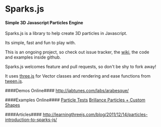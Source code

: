 Sparks.js
=========
#### Simple 3D Javascript Particles Engine ####

Sparks.js is a library to help create 3D particles in Javascript.

Its simple, fast and fun to play with.

This is an ongoing project, so check out issue tracker, the [wiki](https://github.com/zz85/sparks.js/wiki), the code and examples inside github.

Sparks.js welcomes feature and pull requests, so don't be shy to fork away!

It uses [three.js](https://github.com/mrdoob/three.js) for Vector classes and rendering and ease functions from [tween.js](https://github.com/sole/tween.js/).

####Demos Online####
http://jabtunes.com/labs/arabesque/

####Examples Online####
[Particle Tests](http://jsdo.it/zz85/27tB/fullscreen)
[Brillance Particles + Custom Shapes](http://jsdo.it/zz85/x8Gf)

####Articles####
http://learningthreejs.com/blog/2011/12/14/particles-introduction-to-sparks-js/